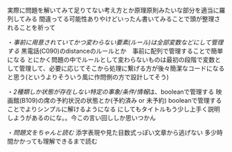 実際に問題を解いてみて足りてない考え方とか原理原則みたいな部分を適当に羅列してみる
間違ってる可能性ありやけどいったん書いてみることで頭が整理されることを祈って

・*事前に用意されていてかつ変わらない要素(ルール)は全部変数などにして管理する*
黒電話(C090)のdistanceのルールとか　事前に配列で管理することで簡単になる
とにかく問題の中でルールとして変わらないものは最初の段階で変数として管理して、必要に応じてそこから処理に繋げる方が後々簡潔なコードになると思う(というよりそういう風に作問側の方で設計してそう)


・*2種類しか状態が存在しない特定の事象/条件/情報*は、booleanで管理する
映画館(B109)の席の予約状況の状態とか(予約済み or 未予約) booleanで管理することでよりシンプルに解けるようになる
にしてもタイトルもう少し上手く説明しようがあるのにな。。今この言い回ししか思いつかん

・*問題文をちゃんと読む*
添字表現や見た目数式っぽい文章から逃げない
多少時間かかっても理解できるまで読む

　
